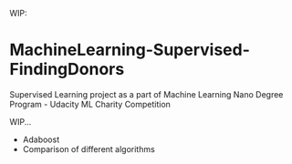 WIP:

# MachineLearning-Supervised-FindingDonors
Supervised Learning project as a part of Machine Learning Nano Degree Program - Udacity ML Charity Competition

WIP... 

- Adaboost
- Comparison of different algorithms
